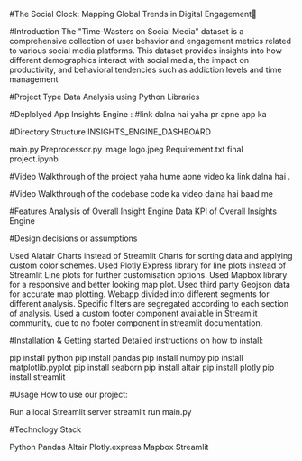 #The Social Clock: Mapping Global Trends in Digital Engagement📱

#Introduction
The "Time-Wasters on Social Media" dataset is a comprehensive collection of user behavior and engagement metrics related to various social media platforms. This dataset provides insights into how different demographics interact with social media, the impact on productivity, and behavioral tendencies such as addiction levels and time management

#Project Type 
Data Analysis using Python Libraries

#Deplolyed App
Insights Engine : #link dalna hai yaha pr apne app ka

#Directory Structure
INSIGHTS_ENGINE_DASHBOARD

main.py
Preprocessor.py
image
  logo.jpeg
Requirement.txt
final project.ipynb

#Video Walkthrough of the project
yaha hume apne video ka link dalna hai .

#Video Walkthrough of the codebase
code ka video dalna hai baad me 

#Features
Analysis of Overall Insight Engine Data
KPI of Overall Insights Engine

#Design decisions or assumptions

Used Alatair Charts instead of Streamlit Charts for sorting data and applying custom color schemes.
Used Plotly Express library for line plots instead of Streamlit Line plots for further customisation options.
Used Mapbox library for a responsive and better looking map plot.
Used third party Geojson data for accurate map plotting.
Webapp divided into different segments for different analysis.
Specific filters are segregated according to each section of analysis.
Used a custom footer component available in Streamlit community, due to no footer component in streamlit documentation.


#Installation & Getting started
Detailed instructions on how to install:

pip install python
pip install pandas
pip install numpy
pip install matplotlib.pyplot
pip install seaborn
pip install altair
pip install plotly
pip install streamlit

#Usage
How to use our project:

Run a local Streamlit server
streamlit run main.py

#Technology Stack

Python
Pandas
Altair
Plotly.express
Mapbox
Streamlit


